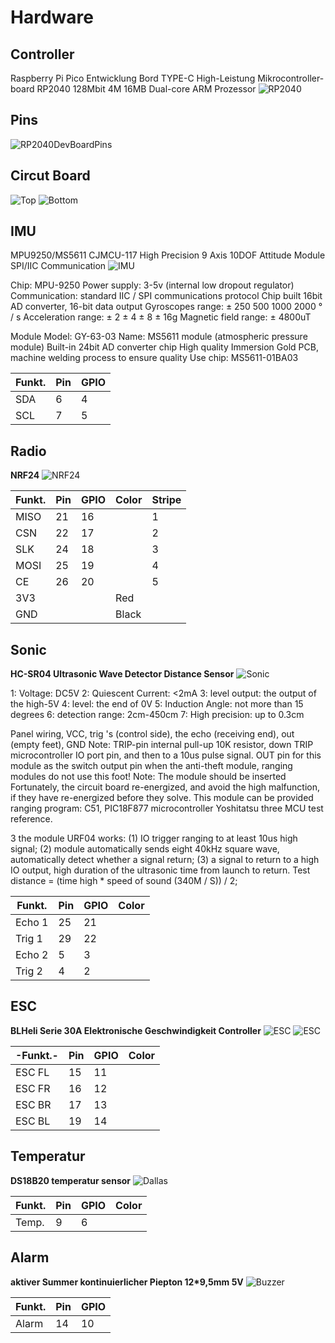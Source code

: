 # Hardware
## Controller
Raspberry Pi Pico Entwicklung Bord TYPE-C High-Leistung Mikrocontroller-board RP2040 128Mbit 4M 16MB Dual-core ARM Prozessor
![RP2040](../images/RP2040.jpg)
## Pins
![RP2040DevBoardPins](../images/picoPins.jpg)  
## Circut Board
![Top](../images/board_top.JPG)
![Bottom](../images/board_bottom.JPG)
## IMU
MPU9250/MS5611 CJMCU-117 High Precision 9 Axis 10DOF Attitude Module SPI/IIC Communication
![IMU](../images/IMU.jpg)

Chip: MPU-9250
Power supply: 3-5v (internal low dropout regulator)
Communication: standard IIC / SPI communications protocol
Chip built 16bit AD converter, 16-bit data output
Gyroscopes range: ± 250 500 1000 2000 ° / s
Acceleration range: ± 2 ± 4 ± 8 ± 16g
Magnetic field range: ± 4800uT

Module Model: GY-63-03
Name: MS5611 module (atmospheric pressure module)
Built-in 24bit AD converter chip
High quality Immersion Gold PCB, machine welding process to ensure quality
Use chip: MS5611-01BA03

|Funkt.|Pin |GPIO|
|------|----|----|
|  SDA | 6  | 4  |
|  SCL | 7  | 5  |

## Radio
**NRF24**
![NRF24](../images/NRF24.JPG)

|Funkt.|Pin |GPIO|Color|Stripe|
|------|----|----|-----|------|
| MISO | 21 | 16 |     |   1  | 
| CSN  | 22 | 17 |     |   2  |
| SLK  | 24 | 18 |     |   3  |
| MOSI | 25 | 19 |     |   4  |
| CE   | 26 | 20 |     |   5  |
| 3V3  |    |    | Red |      |
| GND  |    |    |Black|      |

## Sonic
**HC-SR04 Ultrasonic Wave Detector Distance Sensor**
![Sonic](../images/HCSR04.jpg)

1: Voltage: DC5V 
2: Quiescent Current: <2mA
3: level output: the output of the high-5V
4: level: the end of 0V
5: Induction Angle: not more than 15 degrees
6: detection range: 2cm-450cm
7: High precision: up to 0.3cm

Panel wiring, VCC, trig 's (control side), the echo (receiving end), out (empty feet), GND
Note: TRIP-pin internal pull-up 10K resistor, down TRIP microcontroller IO port pin, and then to a 10us pulse signal.
OUT pin for this module as the switch output pin when the anti-theft module, ranging modules do not use this foot!
Note: The module should be inserted Fortunately, the circuit board re-energized, and avoid the high malfunction, if they have re-energized before they solve.
This module can be provided ranging program: C51, PIC18F877 microcontroller Yoshitatsu three MCU test reference.

3 the module URF04 works:
(1) IO trigger ranging to at least 10us high signal;
(2) module automatically sends eight 40kHz square wave, automatically detect whether a signal return;
(3) a signal to return to a high IO output, high duration of the ultrasonic time from launch to return.
Test distance = (time high * speed of sound (340M / S)) / 2;

|Funkt. |Pin |GPIO|Color|
|-------|----|----|-----|
|Echo 1 | 25 | 21 |
|Trig 1 | 29 | 22 |
|Echo 2 | 5  | 3  |
|Trig 2 | 4  | 2  |

## ESC
**BLHeli Serie 30A Elektronische Geschwindigkeit Controller**
![ESC](../images/ESC.jpg)
![ESC](../images/ILRIZ44N.jpg)

|-Funkt.-|Pin |GPIO|Color|
|--------|----|----|-----|
| ESC FL | 15 | 11 |     | 
| ESC FR | 16 | 12 |     |
| ESC BR | 17 | 13 |     |
| ESC BL | 19 | 14 |     |

## Temperatur
**DS18B20 temperatur sensor**
![Dallas](../images/Dallas.jpg)

|Funkt. |Pin |GPIO|Color|
|-------|----|----|-----|
|Temp.  | 9  | 6  |

## Alarm
**aktiver Summer kontinuierlicher Piepton 12*9,5mm 5V**
![Buzzer](../images/Buzzer.jpg)

|Funkt. |Pin |GPIO|
|-------|----|----|
| Alarm | 14 | 10 |